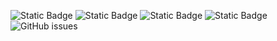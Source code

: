 ![Static Badge](https://img.shields.io/badge/blacklists-60-000000) ![Static Badge](https://img.shields.io/badge/blacklisted-2703278-cc0000) ![Static Badge](https://img.shields.io/badge/whitelisted-2244-00CC00) ![Static Badge](https://img.shields.io/badge/streaming_blacklist-28107-000000) ![GitHub issues](https://img.shields.io/github/issues/fabriziosalmi/blacklists)
